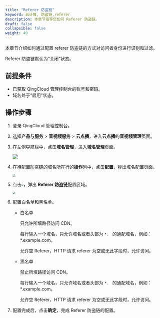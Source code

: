 ```yaml
---
title: "Referer 防盗链"
keyword: 云计算, 防盗链,referer
description: 本章节指导您如何 Referer 防盗链。
draft: false
collapsible: false
weight: 40
---
```


本章节介绍如何通过配置 referer 防盗链的方式对访问者身份进行识别和过滤。

Referer 防盗链默认为“关闭”状态。

## 前提条件

- 已获取 QingCloud 管理控制台的账号和密码。
- 域名处于“启用”状态。

## 操作步骤

1. 登录 QingCloud 管理控制台。

2. 选择**产品与服务** > **音视频服务** > **云点播**，进入**云点播**的**音视频管理**页面。

3. 在左侧导航栏中，点击**域名管理**，进入**域名管理**页面。

   ![](/audio_and_video/vod/_images/um_domain_open.png)

4. 在待配置防盗链的域名所在行的**操作**列中，点击**配置**，弹出域名配置页面。

   <img src="/audio_and_video/vod/_images/um_domain_config_refer.png" style="zoom:50%;" />
   
5. 点击<img src="/audio_and_video/vod/_images/icon_closed.png" style="zoom:40%;" />，弹出 **Referer 防盗链**配置区域。

   <img src="/audio_and_video/vod/_images/um_config_refer_win.png" style="zoom:50%;" />

6. 配置白名单和黑名单。

   - 白名单

     只允许所填路径访问 CDN。

     每行输入一个域名，只允许域名或者头部为 `*. ` 的通配域名，例如：*.example.com。

     允许空 Referer，HTTP 请求 referer 为空或无此字段时，允许访问。

   - 黑名单

     禁止所填路径访问 CDN。

     每行输入一个域名，只允许域名或者头部为 `*. ` 的通配域名，例如：*.example.com。

     允许空 Referer，HTTP 请求 referer 为空或无此字段时，允许访问。

7. 配置完成后，点击**确定**，完成 Referer 防盗链的配置。



